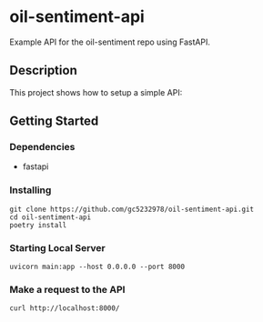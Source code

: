 # oil-sentiment-api

Example API for the oil-sentiment repo using FastAPI.

## Description

This project shows how to setup a simple API:

## Getting Started

### Dependencies

* fastapi

### Installing

```
git clone https://github.com/gc5232978/oil-sentiment-api.git
cd oil-sentiment-api
poetry install
```

### Starting Local Server

```
uvicorn main:app --host 0.0.0.0 --port 8000
```

### Make a request to the API
```
curl http://localhost:8000/
``` 
